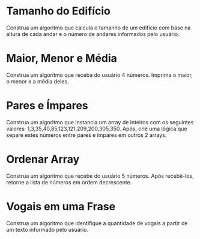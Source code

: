 # Tamanho do Edifício
Construa um algoritmo que calcula o tamanho de um edifício com base na altura de cada andar e o número de andares informados pelo usuário.
# Maior, Menor e Média
Construa um algoritmo que receba do usuário 4 números. Imprima o maior, o menor e a média deles.
# Pares e Ímpares
Construa um algoritmo que instancia um array de inteiros com os seguintes valores: 1,3,35,40,85,123,121,209,200,305,350. Após, crie uma lógica que separe estes números entre pares e ímpares em outros 2 arrays.
# Ordenar Array
Construa um algoritmo que recebe do usuário 5 números. Após recebê-los, retorne a lista de números em ordem decrescente.
# Vogais em uma Frase
Construa um algoritmo que identifique a quantidade de vogais a partir de um texto informado pelo usuário.
